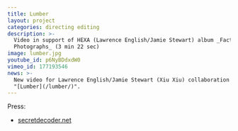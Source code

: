 ```yaml
---
title: Lumber
layout: project
categories: directing editing
description: >-
  Video in support of HEXA (Lawrence English/Jamie Stewart) album _Factory
  Photographs_ (3 min 22 sec)
image: lumber.jpg
youtube_id: p6NyBDdxdW0
vimeo_id: 177193546
news: >-
  New video for Lawrence English/Jamie Stewart (Xiu Xiu) collaboration HEXA,
  "[Lumber](/lumber/)".
---
```


Press:

- [secretdecoder.net](http://www.secretdecoder.net/video/2016/11/09/video-premiere-hexa-lumber/)
